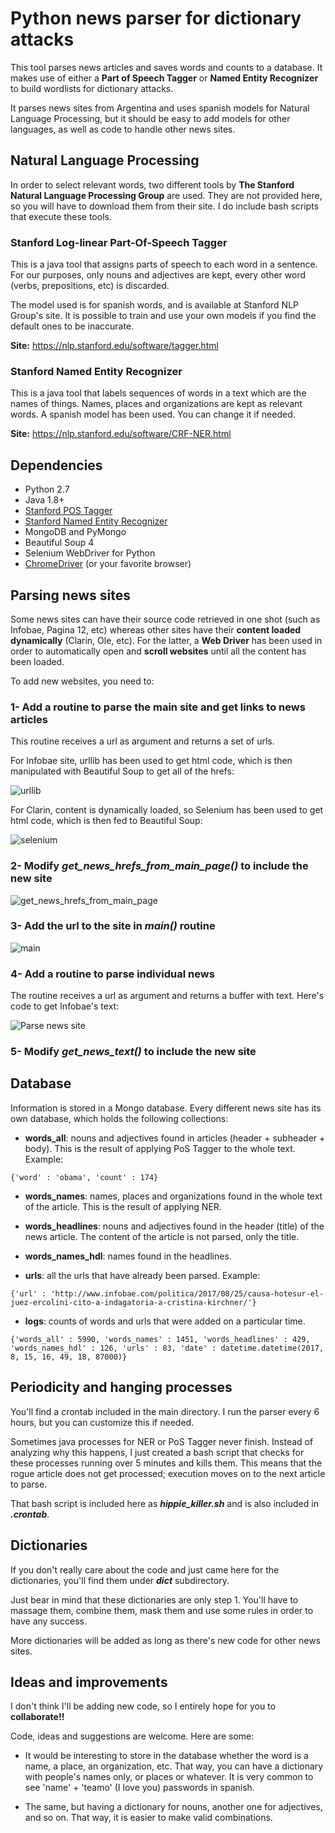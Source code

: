 # Python news parser for dictionary attacks

This tool parses news articles and saves words and counts to a database. It makes use of either a **Part of Speech Tagger** or **Named Entity Recognizer** to build wordlists for dictionary attacks.

It parses news sites from Argentina and uses spanish models for Natural Language Processing, but it should be easy to add models for other languages, as well as code to handle other news sites.

## Natural Language Processing

In order to select relevant words, two different tools by **The Stanford Natural Language Processing Group** are used. They are not provided here, so you will have to download them from their site. I do include bash scripts that execute these tools.

### Stanford Log-linear Part-Of-Speech Tagger

This is a java tool that assigns parts of speech to each word in a sentence. For our purposes, only nouns and adjectives are kept, every other word (verbs, prepositions, etc) is discarded.

The model used is for spanish words, and is available at Stanford NLP Group's site. It is possible to train and use your own models if you find the default ones to be inaccurate.

**Site:** https://nlp.stanford.edu/software/tagger.html

### Stanford Named Entity Recognizer

This is a java tool that labels sequences of words in a text which are the names of things. Names, places and organizations are kept as relevant words. A spanish model has been used. You can change it if needed.

**Site:** https://nlp.stanford.edu/software/CRF-NER.html

## Dependencies

 - Python 2.7
 - Java 1.8+
 - [Stanford POS Tagger](https://nlp.stanford.edu/software/tagger.html)
 - [Stanford Named Entity Recognizer](https://nlp.stanford.edu/software/CRF-NER.html)
 - MongoDB and PyMongo
 - Beautiful Soup 4
 - Selenium WebDriver for Python
 - [ChromeDriver](https://sites.google.com/a/chromium.org/chromedriver/) (or your favorite browser)

## Parsing news sites

Some news sites can have their source code retrieved in one shot (such as Infobae, Pagina 12, etc) whereas other sites have their **content loaded dynamically** (Clarin, Ole, etc). For the latter, a **Web Driver** has been used in order to automatically open and **scroll websites** until all the content has been loaded.

To add new websites, you need to:

### 1- Add a routine to parse the main site and get links to news articles
This routine receives a url as argument and returns a set of urls.

For Infobae site, urllib has been used to get html code, which is then manipulated with Beautiful Soup to get all of the hrefs:

![urllib](http://i.imgur.com/PmYS6hF.png)

For Clarin, content is dynamically loaded, so Selenium has been used to get html code, which is then fed to Beautiful Soup:

![selenium](http://i.imgur.com/Yc2mvrJ.png)

### 2- Modify *get_news_hrefs_from_main_page()* to include the new site
![get_news_hrefs_from_main_page](http://i.imgur.com/fcULMQk.png)

### 3- Add the url to the site in *main()* routine
![main](http://i.imgur.com/br0Sfwo.png)

### 4- Add a routine to parse individual news
The routine receives a url as argument and returns a buffer with text. Here's code to get Infobae's text:

![Parse news site](http://i.imgur.com/joTMXc0.png)

### 5- Modify *get_news_text()* to include the new site

## Database

Information is stored in a Mongo database. Every different news site has its own database, which holds the following collections:

 - **words_all**: nouns and adjectives found in articles (header + subheader + body). This is the result of applying PoS Tagger to the whole text. Example:
 
`{'word' : 'obama', 'count' : 174}`

 - **words_names**: names, places and organizations found in the whole text of the article. This is the result of applying NER.

 - **words_headlines**: nouns and adjectives found in the header (title) of the news article. The content of the article is not parsed, only the title.

 - **words_names_hdl**: names found in the headlines.

 - **urls**: all the urls that have already been parsed. Example:
 
`{'url' : 'http://www.infobae.com/politica/2017/08/25/causa-hotesur-el-juez-ercolini-cito-a-indagatoria-a-cristina-kirchner/'}`

 - **logs**: counts of words and urls that were added on a particular time.
 
`{'words_all' : 5990, 'words_names' : 1451, 'words_headlines' : 429, 'words_names_hdl' : 126, 'urls' : 83, 'date' : datetime.datetime(2017, 8, 15, 16, 49, 18, 87000)}`

## Periodicity and hanging processes

You'll find a crontab included in the main directory. I run the parser every 6 hours, but you can customize this if needed.

Sometimes java processes for NER or PoS Tagger never finish. Instead of analyzing why this happens, I just created a bash script that checks for these processes running over 5 minutes and kills them. This means that the rogue article does not get processed; execution moves on to the next article to parse.

That bash script is included here as ***hippie_killer.sh*** and is also included in ***.crontab***.

## Dictionaries

If you don't really care about the code and just came here for the dictionaries, you'll find them under ***dict*** subdirectory.

Just bear in mind that these dictionaries are only step 1. You'll have to massage them, combine them, mask them and use some rules in order to have any success.

More dictionaries will be added as long as there's new code for other news sites.

## Ideas and improvements

I don't think I'll be adding new code, so I entirely hope for you to **collaborate!!**

Code, ideas and suggestions are welcome. Here are some:

 - It would be interesting to store in the database whether the word is a name, a place, an organization, etc. That way, you can have a dictionary with people's names only, or places or whatever. It is very common to see 'name' + 'teamo' (I love you) passwords in spanish.

 - The same, but having a dictionary for nouns, another one for adjectives, and so on. That way, it is easier to make valid combinations.
